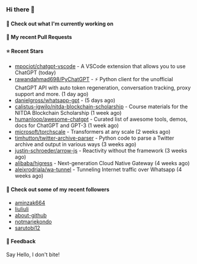 ### Hi there 👋

#### 👷 Check out what I'm currently working on

#### 🔨 My recent Pull Requests


#### ⭐ Recent Stars

- [mpociot/chatgpt-vscode](https://github.com/mpociot/chatgpt-vscode) - A VSCode extension that allows you to use ChatGPT (today)
- [rawandahmad698/PyChatGPT](https://github.com/rawandahmad698/PyChatGPT) - ⚡️ Python client for the unofficial ChatGPT API with auto token regeneration, conversation tracking, proxy support and more. (1 day ago)
- [danielgross/whatsapp-gpt](https://github.com/danielgross/whatsapp-gpt) -  (5 days ago)
- [calistus-igwilo/nitda-blockchain-scholarship](https://github.com/calistus-igwilo/nitda-blockchain-scholarship) - Course materials for the NITDA Blockchain Scholarship (1 week ago)
- [humanloop/awesome-chatgpt](https://github.com/humanloop/awesome-chatgpt) - Curated list of awesome tools, demos, docs for ChatGPT and GPT-3 (1 week ago)
- [microsoft/torchscale](https://github.com/microsoft/torchscale) - Transformers at any scale (2 weeks ago)
- [timhutton/twitter-archive-parser](https://github.com/timhutton/twitter-archive-parser) - Python code to parse a Twitter archive and output in various ways (3 weeks ago)
- [justin-schroeder/arrow-js](https://github.com/justin-schroeder/arrow-js) - Reactivity without the framework (3 weeks ago)
- [alibaba/higress](https://github.com/alibaba/higress) - Next-generation Cloud Native Gateway (4 weeks ago)
- [aleixrodriala/wa-tunnel](https://github.com/aleixrodriala/wa-tunnel) - Tunneling Internet traffic over Whatsapp (4 weeks ago)

#### 👯 Check out some of my recent followers

- [aminzak664](https://github.com/aminzak664)
- [liuliuli](https://github.com/liuliuli)
- [about-github](https://github.com/about-github)
- [notmariekondo](https://github.com/notmariekondo)
- [sarutobi12](https://github.com/sarutobi12)

#### 💬 Feedback

Say Hello, I don't bite!